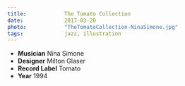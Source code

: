 ```yaml
---
title:            The Tomato Collection
date:             2017-03-20
photo:            "TheTomatoCollection-NinaSimone.jpg"
tags:             jazz, illustration
---
```


- **Musician** Nina Simone
- **Designer** Milton Glaser
- **Record Label** Tomato
- **Year** 1994
